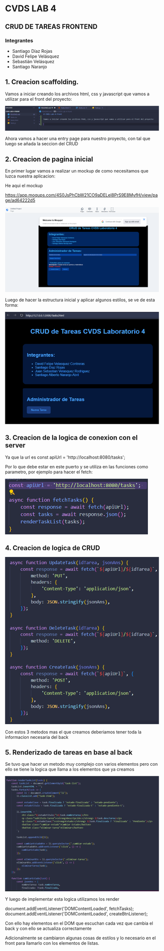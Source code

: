 # CVDS LAB 4

## CRUD DE TAREAS FRONTEND

### Integrantes

- Santiago Díaz Rojas
- David Felipe Velásquez
- Sebastián Velásquez
- Santiago Naranjo

## 1. Creacion scaffolding.

Vamos a iniciar creando los archivos html, css y javascript que vamos a utilizar para el front del proyecto:

![alt text](images/image.png)

Ahora vamos a hacer una entry page para nuestro proyecto, con tal que luego se añada la seccion del CRUD

## 2. Creacion de pagina inicial

En primer lugar vamos a realizar un mockup de como necesitamos que luzca nuestra aplicacion:

He aqui el mockup

https://app.moqups.com/4S0JsPhCbW21CO9aDELel8PrS9E8MyfH/view/page/ad64222d5

![alt text](images/image-2.png)

Luego de hacer la estructura inicial y aplicar algunos estilos, se ve de esta forma:

![alt text](images/image-1.png)

## 3. Creacion de la logica de conexion con el server

Ya que la url es const apiUrl = 'http://localhost:8080/tasks';

Por lo que debe estar en este puerto y se utiliza en las funciones como parametro, por ejemplo para hacer el fetch:

![alt text](images/image-3.png)

## 4. Creacion de logica de CRUD

![CRUDTASKS](images/image-4.png)

Con estos 3 metodos mas el que creamos deberiamos tener toda la informacion necesaria del back

## 5. Renderizado de tareas en base al back

Se tuvo que hacer un metodo muy complejo con varios elementos pero con ello se tiene la logica que llama a los elementos que ya creamos

![render](images/image-5.png)

Y luego de implementar esta logica utilizamos los render

document.addEventListener('DOMContentLoaded', fetchTasks);
document.addEventListener('DOMContentLoaded', createBtnListener);

Con ello hay elementos en el DOM que escuchan cada vez que cambia el back y con ello se actualiza correctamente

Adicionalmente se cambiaron algunas cosas de estilos y lo necesario en el front para llamarlo con los elementos de listas.
